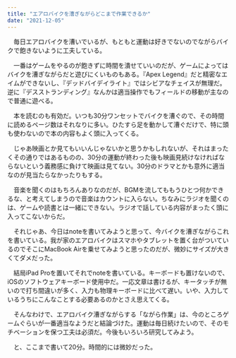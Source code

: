 ```yaml
---
title: "エアロバイクを漕ぎながらどこまで作業できるか"
date: "2021-12-05"
---
```


　毎日エアロバイクを漕いでいるが、もともと運動は好きでないのでながらバイクで飽きないように工夫している。

　一番はゲームをやるのが飽きずに時間を潰せていいのだが、ゲームによってはバイクを漕ぎながらだと遊びにくいものもある。『Apex Legend』だと精密なエイムができないし、『デッドバイデイライト』ではシビアなチェイスが無理だ。逆に『デスストランディング』なんかは適当操作でもフィールドの移動が主なので普通に遊べる。

　本を読むのも有効だ。いつも30分ワンセットでバイクを漕ぐので、その時間に読めるページ数はそれなりに多い。ひたすら足を動かして漕ぐだけで、特に頭も使わないので本の内容もよく頭に入ってくる。

　じゃあ映画とか見てもいいんじゃないかと思うかもしれないが、それはまったくその通りではあるものの、30分の運動が終わった後も映画見続けなければならないという義務感に負けて映画は見てない。30分のドラマとかも意外に適当なのが見当たらなかったりもする。

　音楽を聞くのはもちろんありなのだが、BGMを流してももうひとつ何かできるな、と考えてしまうので音楽はカウントに入らない。ちなみにラジオを聞くのは、ゲームや読書とは一緒にできない。ラジオで話している内容がまったく頭に入ってこないからだ。

　それじゃあ、今日はnoteを書いてみようと思って、今バイクを漕ぎながらこれを書いている。我が家のエアロバイクはスマホやタブレットを置く台がついているのでそこにMacBook Airを乗せてみようと思ったのだが、微妙にサイズが大きくてダメだった。

　結局iPad Proを置いてそれでnoteを書いている。キーボードも置けないので、iOSのソフトウェアキーボード使用中だ。一応文章は書けるが、キータッチが無いので打ち間違いが多く、入力も物理キーボードに比べて遅い。いや、入力しているうちにこんなことする必要あるのかとさえ思えてくる。

　そんなわけで、エアロバイク漕ぎながらする「ながら作業」は、今のところゲームぐらいが一番適当なようだと結論づけた。運動は毎日続けたいので、そのモチベーションを保つ工夫は必須だ。今後もいろいろ研究してみよう。

　と、ここまで書いて20分。時間的には微妙だった。
